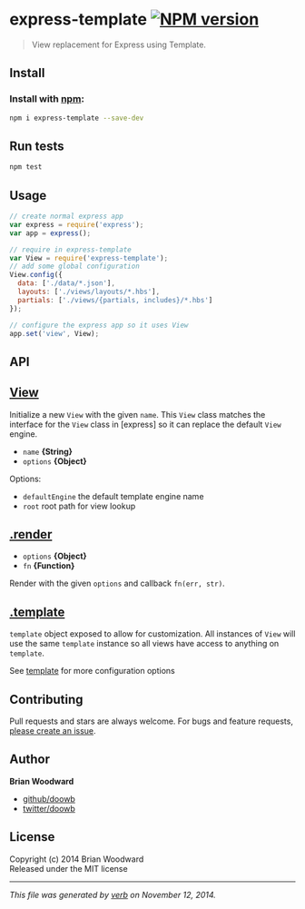 # express-template [![NPM version](https://badge.fury.io/js/express-template.svg)](http://badge.fury.io/js/express-template)

> View replacement for Express using Template.

## Install
### Install with [npm](npmjs.org):

```bash
npm i express-template --save-dev
```

## Run tests

```bash
npm test
```

## Usage

```js
// create normal express app
var express = require('express');
var app = express();

// require in express-template
var View = require('express-template');
// add some global configuration
View.config({
  data: ['./data/*.json'],
  layouts: ['./views/layouts/*.hbs'],
  partials: ['./views/{partials, includes}/*.hbs']
});

// configure the express app so it uses View
app.set('view', View);
```

## API
## [View](index.js#L40)

Initialize a new `View` with the given `name`. This `View` class matches the interface for the `View` class in [express] so it can replace the default `View` engine.

* `name` **{String}**    
* `options` **{Object}**    

Options:

  - `defaultEngine` the default template engine name
  - `root` root path for view lookup

## [.render](index.js#L83)

* `options` **{Object}**    
* `fn` **{Function}**    

Render with the given `options` and callback `fn(err, str)`.

## [.template](index.js#L108)

`template` object exposed to allow for customization. All instances of `View` will use the same `template` instance so all views have access to anything on `template`.

See [template] for more configuration options

## Contributing
Pull requests and stars are always welcome. For bugs and feature requests, [please create an issue][issues].

## Author

**Brian Woodward**
 
+ [github/doowb](https://github.com/doowb)
+ [twitter/doowb](http://twitter.com/doowb) 

## License
Copyright (c) 2014 Brian Woodward  
Released under the MIT license

***

_This file was generated by [verb](https://github.com/jonschlinkert/verb) on November 12, 2014._

[issues]: https://github.com/doowb/express-template/issues
[engine-utils]: https://github.com/jonschlinkert/engine-utils
[wordwrap]: https://github.com/substack/node-wordwrap
[optimist]: https://github.com/substack/node-optimist
[async]: https://github.com/caolan/async
[amdefine]: http://github.com/jrburke/amdefine
[source-map]: https://github.com/mozilla/source-map
[uglify-js]: http://lisperator.net/uglifyjs
[handlebars]: http://www.handlebarsjs.com/
[engine-handlebars]: https://github.com/jonschlinkert/engine-handlebars
[array-flatten]: https://github.com/blakeembrey/array-flatten
[arrayify-compact]: https://github.com/jonschlinkert/arrayify-compact
[array-slice]: https://github.com/jonschlinkert/array-slice
[is-path-cwd]: https://github.com/sindresorhus/is-path-cwd
[path-is-inside]: https://github.com/domenic/path-is-inside
[is-path-inside]: https://github.com/sindresorhus/is-path-inside
[is-path-in-cwd]: https://github.com/sindresorhus/is-path-in-cwd
[rimraf]: https://github.com/isaacs/rimraf
[delete]: https://github.com/jonschlinkert/delete
[extend-shallow]: https://github.com/jonschlinkert/extend-shallow
[array-differ]: https://github.com/sindresorhus/array-differ
[array-uniq]: https://github.com/sindresorhus/array-uniq
[array-union]: https://github.com/sindresorhus/array-union
[graceful-fs]: https://github.com/isaacs/node-graceful-fs
[inherits]: https://github.com/isaacs/inherits
[lru-cache]: https://github.com/isaacs/node-lru-cache
[sigmund]: https://github.com/isaacs/sigmund
[minimatch]: https://github.com/isaacs/minimatch
[wrappy]: https://github.com/npm/wrappy
[once]: https://github.com/isaacs/once
[glob]: https://github.com/isaacs/node-glob
[globby]: https://github.com/sindresorhus/globby
[is-relative]: https://github.com/jonschlinkert/is-relative
[is-absolute]: https://github.com/jonschlinkert/is-absolute
[underscore]: http://underscorejs.org
[underscore\.string]: http://epeli.github.com/underscore.string/
[argparse]: https://github.com/nodeca/argparse
[esprima]: http://esprima.org
[js-yaml]: https://github.com/nodeca/js-yaml
[kind-of]: https://github.com/jonschlinkert/kind-of
[normalize-path]: https://github.com/jonschlinkert/normalize-path
[relative]: https://github.com/jonschlinkert/relative
[fs-utils]: https://github.com/assemble/fs-utils
[highlight\.js]: http://highlightjs.org/
[iconv-lite]: https://github.com/ashtuchkin/iconv-lite
[lodash]: http://lodash.com/
[map-files]: https://github.com/jonschlinkert/map-files
[marked]: https://github.com/chjj/marked
[findup-sync]: https://github.com/cowboy/node-findup-sync
[resolve]: https://github.com/substack/node-resolve
[stack-trace]: https://github.com/felixge/node-stack-trace
[globule]: https://github.com/cowboy/node-globule
[matchdep]: https://github.com/tkellen/node-matchdep
[resolve-dep]: https://github.com/jonschlinkert/resolve-dep
[has-color]: https://github.com/sindresorhus/has-color
[ansi-styles]: https://github.com/sindresorhus/ansi-styles
[chalk]: https://github.com/sindresorhus/chalk
[matchkeys]: https://github.com/jonschlinkert/matchkeys
[sort-object]: https://github.com/helpers/sort-object
[handy]: https://github.com/openmason/handy
[htmlparser]: http://github.com/tautologistics/node-htmlparser
[minimist]: https://github.com/substack/minimist
[to]: https://github.com/openmason/to
[handlebars-helpers]: https://github.com/assemble/handlebars-helpers
[engine-assemble]: https://github.com/doowb/engine-assemble
[for-own]: https://github.com/jonschlinkert/for-own
[make-iterator]: https://github.com/jonschlinkert/make-iterator
[arr]: https://github.com/jonschlinkert/arr
[arr-flatten]: https://github.com/jonschlinkert/arr-flatten
[escape-string-regexp]: https://github.com/sindresorhus/escape-string-regexp
[ansi-regex]: https://github.com/sindresorhus/ansi-regex
[has-ansi]: https://github.com/sindresorhus/has-ansi
[strip-ansi]: https://github.com/sindresorhus/strip-ansi
[supports-color]: https://github.com/sindresorhus/supports-color
[class-extend]: https://github.com/SBoudrias/class-extend
[eventemitter2]: https://github.com/hij1nx/EventEmitter2
[getobject]: https://github.com/cowboy/node-getobject
[expander]: https://github.com/tkellen/expander
[isobject]: https://github.com/jonschlinkert/isobject
[get-value]: https://github.com/jonschlinkert/get-value
[ends-with]: https://github.com/jonschlinkert/ends-with
[path-ends-with]: https://github.com/jonschlinkert/path-ends-with
[parse-filepath]: https://github.com/jonschlinkert/parse-filepath
[read-data]: https://github.com/jonschlinkert/read-data
[replacements]: https://github.com/jonschlinkert/replacements
[namespace-data]: https://github.com/jonschlinkert/namespace-data
[is-plain-object]: https://github.com/jonschlinkert/is-plain-object
[mixin-deep]: https://github.com/jonschlinkert/mixin-deep
[option-cache]: https://github.com/jonschlinkert/option-cache
[expand-hash]: https://github.com/doowb/expand-hash
[frep]: https://github.com/jonschlinkert/frep
[mkdirp]: https://github.com/substack/node-mkdirp
[verbalize]: https://github.com/jonschlinkert/verbalize
[plasma]: https://github.com/jonschlinkert/plasma
[preserve]: https://github.com/jonschlinkert/preserve
[set-object]: https://github.com/jonschlinkert/set-object
[config-cache]: https://github.com/jonschlinkert/config-cache
[ms]: https://github.com/guille/ms.js
[debug]: https://github.com/visionmedia/debug
[object-pick]: https://github.com/jonschlinkert/object-pick
[delims]: https://github.com/jonschlinkert/delims
[path-to-regexp]: https://github.com/component/path-to-regexp
[utils-merge]: https://github.com/jaredhanson/utils-merge
[en-route]: https://github.com/jonschlinkert/en-route
[helper-cache]: https://github.com/jonschlinkert/helper-cache
[engine-cache]: https://github.com/jonschlinkert/engine-cache
[engine-lodash]: https://github.com/jonschlinkert/engine-lodash
[regexp-special-chars]: https://github.com/jonschlinkert/regexp-special-chars
[escape-delims]: https://github.com/jonschlinkert/escape-delims
[for-in]: https://github.com/jonschlinkert/for-in
[cwd]: https://github.com/jonschlinkert/cwd
[load-pkg]: https://github.com/jonschlinkert/load-pkg
[lookup-path]: https://github.com/jonschlinkert/lookup-path
[multimatch]: https://github.com/sindresorhus/multimatch
[boson]: https://github.com/jonschlinkert/boson
[load-helpers]: https://github.com/assemble/load-helpers
[randomatic]: https://github.com/jonschlinkert/randomatic
[falsey]: https://github.com/jonschlinkert/falsey
[load-templates]: https://github.com/jonschlinkert/load-templates
[layouts]: https://github.com/jonschlinkert/layouts
[coffee-script]: http://coffeescript.org
[toml]: https://github.com/BinaryMuse/toml-node
[gray-matter]: https://github.com/assemble/gray-matter
[has-any]: https://github.com/jonschlinkert/has-any
[has-value]: https://github.com/jonschlinkert/has-value
[reduce-object]: https://github.com/jonschlinkert/reduce-object
[has-any-deep]: https://github.com/jonschlinkert/has-any-deep
[object\.omit]: https://github.com/jonschlinkert/object.omit
[object\.pick]: https://github.com/jonschlinkert/object.pick
[omit-empty]: https://github.com/jonschlinkert/omit-empty
[array-difference]: https://github.com/jugglinmike/array-difference
[omit-keys]: https://github.com/jonschlinkert/omit-keys
[clone-stats]: https://github.com/hughsk/clone-stats
[vinyl]: http://github.com/wearefractal/vinyl
[parser-front-matter]: https://github.com/jonschlinkert/parser-front-matter
[template]: https://github.com/jonschlinkert/template
